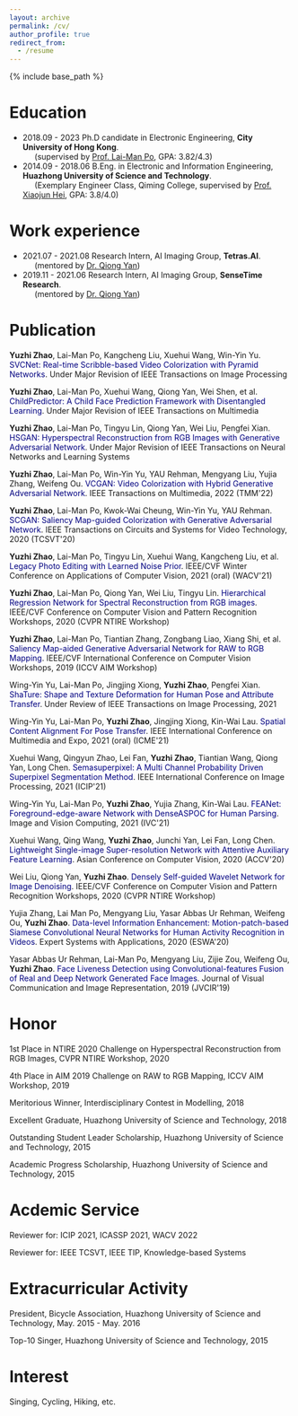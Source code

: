 ```yaml
---
layout: archive
permalink: /cv/
author_profile: true
redirect_from:
  - /resume
---
```


{% include base_path %}

Education
======
* 2018.09 - 2023 Ph.D candidate in Electronic Engineering, **City University of Hong Kong**. <br>
&ensp;&ensp;&ensp;(supervised by [Prof. Lai-Man Po](http://www.ee.cityu.edu.hk/~lmpo/), GPA: 3.82/4.3)
* 2014.09 - 2018.06 B.Eng. in Electronic and Information Engineering, **Huazhong University of Science and Technology**. <br>
&ensp;&ensp;&ensp;(Exemplary Engineer Class, Qiming College, supervised by [Prof. Xiaojun Hei](https://scholar.google.com/citations?user=x9vhdoIAAAAJ&hl=en), GPA: 3.8/4.0)

Work experience
======
* 2021.07 - 2021.08 Research Intern, AI Imaging Group, **Tetras.AI**. <br>
&ensp;&ensp;&ensp;(mentored by [Dr. Qiong Yan](http://www.yan-qiong.com/))
* 2019.11 - 2021.06 Research Intern, AI Imaging Group, **SenseTime Research**. <br>
&ensp;&ensp;&ensp;(mentored by [Dr. Qiong Yan](http://www.yan-qiong.com/))

Publication
======
**Yuzhi Zhao**, Lai-Man Po, Kangcheng Liu, Xuehui Wang, Win-Yin Yu. <font color='Navy'>SVCNet: Real-time Scribble-based Video Colorization with Pyramid Networks</font>. Under Major Revision of IEEE Transactions on Image Processing

**Yuzhi Zhao**, Lai-Man Po, Xuehui Wang, Qiong Yan, Wei Shen, et al. <font color='Navy'>ChildPredictor: A Child Face Prediction Framework with Disentangled Learning</font>. Under Major Revision of IEEE Transactions on Multimedia

**Yuzhi Zhao**, Lai-Man Po, Tingyu Lin, Qiong Yan, Wei Liu, Pengfei Xian. <font color='Navy'>HSGAN: Hyperspectral Reconstruction from RGB Images with Generative Adversarial Network</font>. Under Major Revision of IEEE Transactions on Neural Networks and Learning Systems

**Yuzhi Zhao**, Lai-Man Po, Win-Yin Yu, YAU Rehman, Mengyang Liu, Yujia Zhang, Weifeng Ou. <font color='Navy'>VCGAN: Video Colorization with Hybrid Generative Adversarial Network</font>. IEEE Transactions on Multimedia, 2022 (TMM'22)

**Yuzhi Zhao**, Lai-Man Po, Kwok-Wai Cheung, Win-Yin Yu, YAU Rehman. <font color='Navy'>SCGAN: Saliency Map-guided Colorization with Generative Adversarial Network</font>. IEEE Transactions on Circuits and Systems for Video Technology, 2020 (TCSVT'20)

**Yuzhi Zhao**, Lai-Man Po, Tingyu Lin, Xuehui Wang, Kangcheng Liu, et al. <font color='Navy'>Legacy Photo Editing with Learned Noise Prior</font>. IEEE/CVF Winter Conference on Applications of Computer Vision, 2021 (oral) (WACV'21)

**Yuzhi Zhao**, Lai-Man Po, Qiong Yan, Wei Liu, Tingyu Lin. <font color='Navy'>Hierarchical Regression Network for Spectral Reconstruction from RGB images</font>. IEEE/CVF Conference on Computer Vision and Pattern Recognition Workshops, 2020 (CVPR NTIRE Workshop)

**Yuzhi Zhao**, Lai-Man Po, Tiantian Zhang, Zongbang Liao, Xiang Shi, et al. <font color='Navy'>Saliency Map-aided Generative Adversarial Network for RAW to RGB Mapping</font>. IEEE/CVF International Conference on Computer Vision Workshops, 2019 (ICCV AIM Workshop)

Wing-Yin Yu, Lai-Man Po, Jingjing Xiong, **Yuzhi Zhao**, Pengfei Xian. <font color='Navy'>ShaTure: Shape and Texture Deformation for Human Pose and Attribute Transfer</font>. Under Review of IEEE Transactions on Image Processing, 2021

Wing-Yin Yu, Lai-Man Po, **Yuzhi Zhao**, Jingjing Xiong, Kin-Wai Lau. <font color='Navy'>Spatial Content Alignment For Pose Transfer</font>. IEEE International Conference on Multimedia and Expo, 2021 (oral) (ICME'21)

Xuehui Wang, Qingyun Zhao, Lei Fan, **Yuzhi Zhao**, Tiantian Wang, Qiong Yan, Long Chen. <font color='Navy'>Semasuperpixel: A Multi Channel Probability Driven Superpixel Segmentation Method</font>. IEEE International Conference on Image Processing, 2021 (ICIP'21)

Wing-Yin Yu, Lai-Man Po, **Yuzhi Zhao**, Yujia Zhang, Kin-Wai Lau. <font color='Navy'>FEANet: Foreground-edge-aware Network with DenseASPOC for Human Parsing</font>. Image and Vision Computing, 2021 (IVC'21)

Xuehui Wang, Qing Wang, **Yuzhi Zhao**, Junchi Yan, Lei Fan, Long Chen. <font color='Navy'>Lightweight Single-image Super-resolution Network with Attentive Auxiliary Feature Learning</font>. Asian Conference on Computer Vision, 2020 (ACCV'20)

Wei Liu, Qiong Yan, **Yuzhi Zhao**. <font color='Navy'>Densely Self-guided Wavelet Network for Image Denoising</font>. IEEE/CVF Conference on Computer Vision and Pattern Recognition Workshops, 2020 (CVPR NTIRE Workshop)

Yujia Zhang, Lai Man Po, Mengyang Liu, Yasar Abbas Ur Rehman, Weifeng Ou, **Yuzhi Zhao**. <font color='Navy'>Data-level Information Enhancement: Motion-patch-based Siamese Convolutional Neural Networks for Human Activity Recognition in Videos</font>. Expert Systems with Applications, 2020 (ESWA'20)

Yasar Abbas Ur Rehman, Lai-Man Po, Mengyang Liu, Zijie Zou, Weifeng Ou, **Yuzhi Zhao**. <font color='Navy'>Face Liveness Detection using Convolutional-features Fusion of Real and Deep Network Generated Face Images</font>. Journal of Visual Communication and Image Representation, 2019 (JVCIR'19)

Honor
======
1st Place in NTIRE 2020 Challenge on Hyperspectral Reconstruction from RGB Images, CVPR NTIRE Workshop, 2020

4th Place in AIM 2019 Challenge on RAW to RGB Mapping, ICCV AIM Workshop, 2019

Meritorious Winner, Interdisciplinary Contest in Modelling, 2018

Excellent Graduate, Huazhong University of Science and Technology, 2018

Outstanding Student Leader Scholarship, Huazhong University of Science and Technology, 2015

Academic Progress Scholarship, Huazhong University of Science and Technology, 2015

Acdemic Service
======
Reviewer for: ICIP 2021, ICASSP 2021, WACV 2022

Reviewer for: IEEE TCSVT, IEEE TIP, Knowledge-based Systems

Extracurricular Activity
======
President, Bicycle Association, Huazhong University of Science and Technology, May. 2015 - May. 2016

Top-10 Singer, Huazhong University of Science and Technology, 2015

Interest
======
Singing, Cycling, Hiking, etc.
